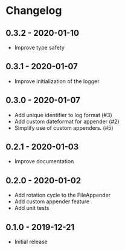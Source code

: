 # Changelog

## 0.3.2 - 2020-01-10

- Improve type safety

## 0.3.1 - 2020-01-07

- Improve initialization of the logger

## 0.3.0 - 2020-01-07

- Add unique identifier to log format (#3)
- Add custom dateformat for appender (#2)
- Simplify use of custom appenders. (#5)

## 0.2.1 - 2020-01-03

- Improve documentation

## 0.2.0 - 2020-01-02

- Add rotation cycle to the FileAppender
- Add custom appender feature
- Add unit tests

## 0.1.0 - 2019-12-21

- Initial release
